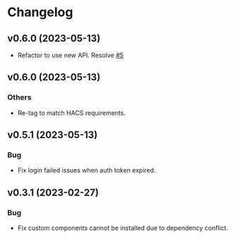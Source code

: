 # Changelog

<!--next-version-placeholder-->
## v0.6.0 (2023-05-13)
* Refactor to use new API. Resolve [#5](https://github.com/daxingplay/home-assistant-vaillant-plus/issues/5)

## v0.6.0 (2023-05-13)
### Others
* Re-tag to match HACS requirements.

## v0.5.1 (2023-05-13)
### Bug
* Fix login failed issues when auth token expired.

## v0.3.1 (2023-02-27)
### Bug
* Fix custom components cannot be installed due to dependency conflict.